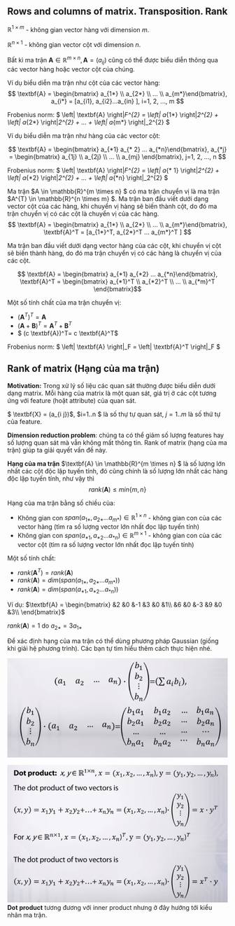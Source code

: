 ## Rows and columns of matrix. Transposition. Rank

$\mathbb{R}^{1 \times m}$ - không gian vector hàng với dimension $m$.

$\mathbb{R}^{n \times 1}$ - không gian vector cột với dimension $n$.

Bất kì ma trận  $\textbf{A} \in \mathbb{R}^{m \times n} , \textbf{A} = (a_{ij})$ cũng có thể được biểu diễn thông qua các vector hàng hoặc vector cột của chúng.

Ví dụ biểu diễn ma trận như cột của các vector hàng:
$$ \textbf{A} = \begin{bmatrix}
a_{1*} \\
a_{2*} \\
... \\
a_{m*}\end{bmatrix}, a_{i*} = [a_{i1}, a_{i2}...a_{in} ], i=1, 2, ..., m  $$

Frobenius norm: $ \left\| \textbf{A} \right\|_F^{2} = \left\| a_{1*} \right\|_2^{2} + \left\| a_{2*} \right\|_2^{2} + ... + \left\| a_{m*} \right\|_2^{2} $

Ví dụ biểu diễn ma trận như hàng của các vector cột:

$$ \textbf{A} = \begin{bmatrix} a_{*1} a_{* 2} ... a_{*n}\end{bmatrix}, a_{*j} = \begin{bmatrix}
a_{1j} \\ 
a_{2j} \\
... \\
a_{mj} \end{bmatrix}, j=1, 2, ..., n  $$

Frobenius norm: $ \left\| \textbf{A} \right\|_F^{2} = \left\| a_{* 1} \right\|_2^{2} + \left\| a_{*2} \right\|_2^{2} + ... + \left\| a_{*n} \right\|_2^{2} $


Ma trận  $A \in \mathbb{R}^{m \times n} $ có ma trận chuyển vị là ma trận  $A^{T} \in \mathbb{R}^{n \times m} $. Ma trận ban đầu viết dưới dạng vector cột của các hàng, khi chuyển vị hàng sẽ biến thành cột, do đó ma trận chuyển vị có các cột là chuyển vị của các hàng.
$$ \textbf{A} = \begin{bmatrix}
a_{1*} \\
a_{2*} \\
... \\
a_{m*}\end{bmatrix}, \textbf{A}^T = [a_{1*}^T, a_{2*}^T ... a_{m*}^T ] $$

Ma trận ban đầu viết dưới dạng vector hàng của các cột, khi chuyển vị cột sẽ biến thành hàng, do đó ma trận chuyển vị có các hàng là chuyển vị của các cột.

$$ \textbf{A} = \begin{bmatrix} a_{*1} a_{*2} ... a_{*n}\end{bmatrix},  \textbf{A}^T = \begin{bmatrix}
a_{*1}^T \\
a_{*2}^T \\
... \\
a_{*m}^T \end{bmatrix}$$

Một số tính chất của ma trận chuyển vị:
* $(\textbf{A}^T)^T = \textbf{A}$
* $(\textbf{A} + \textbf{B})^T = \textbf{A}^T + \textbf{B}^T$
* $ (c \textbf{A})^T= c \textbf{A}^T$

Frobenius norm: $ \left\| \textbf{A} \right\|_F = \left\| \textbf{A}^T \right\|_F $

## Rank of matrix (Hạng của ma trận)

**Motivation:** Trong xử lý số liệu các quan sát thường được biểu diễn dưới dạng matrix. Mỗi hàng của matrix là một quan sát, giá trị ở các cột tương ứng với feature (hoặt attribute) của quan sát.

$ \textbf{X} = (a_{i j})$, $i=1..n $ là số thự tự quan sát, $j=1..m$ là số thứ tự của feature.

**Dimension reduction problem**: chúng ta có thể giảm số lượng features hay số lượng quan sát mà vẫn không mất thông tin. Rank of matrix (hạng của ma trận) giúp ta giải quyết vấn đề này.

**Hạng của ma trận** $\textbf{A} \in \mathbb{R}^{m \times n} $ là số lượng lớn nhất các cột độc lập tuyến tính, đó cũng chính là số lượng lớn nhất các hàng độc lập tuyến tính, như vậy thì
$$rank(\textbf{A}) \leq min\left\{m, n \right\}$$

Hạng của ma trận bằng số chiều của:
* Không gian con $span(a_{1 *}, a_{2 *}...a_{m*}) \in \mathbb{R}^{1 \times n}$ - không gian con của các vector hàng (tìm ra số lượng vector lớn nhất đọc lập tuyến tính)
* Không gian con $span(a_{*1}, a_{*2}...a_{*n}) \in \mathbb{R}^{m \times 1}$ - không gian con của các vector cột (tìm ra số lượng vector lớn nhất đọc lập tuyến tính)

Một số tính chất:
* $rank(\textbf{A}^T) = rank(\textbf{A})$
* $rank(\textbf{A}) = dim(span(a_{1*}, a_{2*}...a_{m*}))$
* $rank(\textbf{A}) = dim(span(a_{*1}, a_{*2}...a_{*n}))$

Ví dụ: $\textbf{A} = \begin{bmatrix}
 &2  &0  &-1  &3  &0  &1\\
 &6  &0  &-3  &9  &0  &3\\
\end{bmatrix}$

$rank(\textbf{A}) = 1$ do $a_{2*} = 3a_{1*}$

Để xác định hạng của ma trận có thể dùng phương pháp Gaussian (giống khi giải hệ phương trình). Các bạn tự tìm hiểu thêm cách thực hiện nhé. 

![3](3.png)

![4](4.png)
**Dot product** tương đương với inner product nhưng ở đây hướng tới kiểu nhân ma trận. 